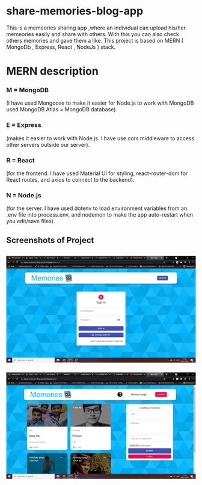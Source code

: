 # share-memories-blog-app

This is a memeories sharing app ,where an individual can upload his/her memeories easily and share with others. With this you can also check others memories and gave them a like.
This project is based on MERN ( MongoDb , Express, React , NodeJs ) stack.

<h1> MERN description</h1>
<h3>M = MongoDB</h3> (I have used Mongoose to make it easier for Node.js to work with MongoDB used MongoDB Atlas = MongoDB database).
<h3>E = Express</h3> (makes it easier to work with Node.js. I have use cors middleware to access other servers outside our server).
<h3>R = React</h3> (for the frontend. I have used Material UI for styling, react-router-dom for React routes, and axios to connect to the backend).
<h3>N = Node.js</h3> (for the server. I have used dotenv to load environment variables from an .env file into process.env, and nodemon to make the app auto-restart when you edit/save files).<br>

<h2>Screenshots of Project<h2>
  
  
![](readme%20images/Screenshot%20(105).png)


![](readme%20images/Screenshot%20(106).png)
